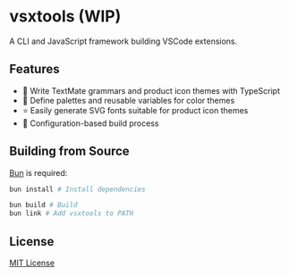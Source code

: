 # vsxtools (WIP)
A CLI and JavaScript framework building VSCode extensions.

## Features
- 📕 Write TextMate grammars and product icon themes with TypeScript
- 🎨 Define palettes and reusable variables for color themes
- ⭐ Easily generate SVG fonts suitable for product icon themes
- 🔧 Configuration-based build process

## Building from Source
[Bun](https://bun.sh) is required:
```bash
bun install # Install dependencies

bun build # Build
bun link # Add vsxtools to PATH
```

## License
[MIT License](./LICENSE)